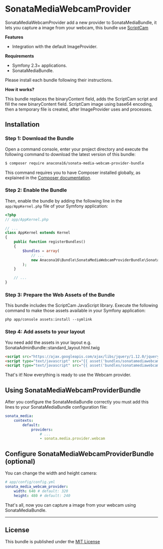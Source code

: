 SonataMediaWebcamProvider
=========================

SonataMediaWebcamProvider add a new provider to SonataMediaBundle, it lets you capture a image from your webcam,
this bundle use [ScriptCam](http://www.scriptcam.com/)

**Features**

  * Integration with the default ImageProvider.

**Requirements**

  * Symfony 2.3+ applications.
  * SonataMediaBundle.
  
Please install each bundle following their instructions.
  
**How it works?**

This bundle replaces the binaryContent field, adds the ScriptCam script and fill the new binaryContent field.
ScriptCam image using base64 encoding, then a temporary file is created, after ImageProvider uses and processes.

Installation
------------

### Step 1: Download the Bundle

Open a command console, enter your project directory and execute the
following command to download the latest version of this bundle:

```bash
$ composer require anacona16/sonata-media-webcam-provider-bundle
```

This command requires you to have Composer installed globally, as explained
in the [Composer documentation](https://getcomposer.org/doc/00-intro.md).

### Step 2: Enable the Bundle

Then, enable the bundle by adding the following line in the `app/AppKernel.php`
file of your Symfony application:

```php
<?php
// app/AppKernel.php

// ...
class AppKernel extends Kernel
{
    public function registerBundles()
    {
        $bundles = array(
            // ...
            new Anacona16\Bundle\SonataMediaWebcamProviderBundle\SonataMediaWebcamProviderBundle(),
        );
    }

    // ...
}
```

### Step 3: Prepare the Web Assets of the Bundle

This bundle includes the ScriptCam JavaScript library. Execute the following
command to make those assets available in your Symfony application:

```cli
php app/console assets:install --symlink
```

### Step 4: Add assets to your layout

You need add the assets in your layout e.g. SonataAdminBundle::standard_layout.html.twig

```html
<script src="https://ajax.googleapis.com/ajax/libs/jquery/1.12.0/jquery.min.js"></script>
<script type="text/javascript" src="{{ asset('bundles/sonatamediawebcamprovider/scriptcam/swfobject.min.js') }}"></script>
<script type="text/javascript" src="{{ asset('bundles/sonatamediawebcamprovider/scriptcam/scriptcam.min.js') }}"></script>
```

That's it! Now everything is ready to use the Webcam provider.

Using SonataMediaWebcamProviderBundle
-------------------------------------

After you configure the SonataMediaBundle correctly you must add this lines to your SonataMediaBundle configuration file:

```yaml
sonata_media:
    contexts:
        default:
            providers:
                # ...
                - sonata.media.provider.webcam
```

Configure SonataMediaWebcamProviderBundle (optional)
----------------------------------------------------

You can change the width and height camera:

```yaml
# app/config/config.yml
sonata_media_webcam_provider:
    width: 640 # default: 320
    height: 480 # default: 240
```

That's all, now you can capture a image from your webcam using SonataMediaBundle.

-----

License
-------

This bundle is published under the [MIT License](LICENSE)
